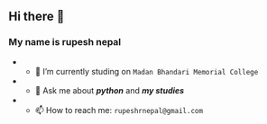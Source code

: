 ## Hi there 👋

### My name is rupesh nepal 

<!--
**rex9840/rex9840** is a ✨ _special_ ✨ repository because its `README.md` (this file) appears on your GitHub profile.

Here are some ideas to get you started:


- 🌱 I’m currently learning ...
- 👯 I’m looking to collaborate on ...
- 🤔 I’m looking for help with ...


- 😄 Pronouns: ...
- ⚡ Fun fact: ...
-->
- - 🔭 I’m currently studing on  `Madan Bhandari Memorial College` 
- - 💬 Ask me about _**python**_ and _**my studies**_
- - 📫 How to reach me: `rupeshrnepal@gmail.com`  
